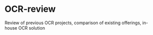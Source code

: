 # OCR-review
Review of previous OCR projects, comparison of existing offerings, in-house OCR solution 

